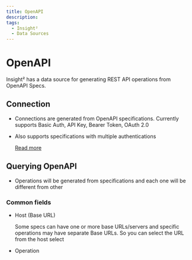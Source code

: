 ```yaml
---
title: OpenAPI
description: 
tags:
  - Insight²
  - Data Sources
---
```


# OpenAPI

Insight² has a data source for generating REST API operations from OpenAPI Specs.

## Connection
- Connections are generated from OpenAPI specifications. Currently supports Basic Auth, API Key, Bearer Token, OAuth 2.0

- Also supports specifications with multiple authentications
  
  [Read more](https://swagger.io/docs/specification/authentication/) 

## Querying OpenAPI
- Operations will be generated from specifications and each one will be different from other  

### Common fields
- Host (Base URL)
  
  Some specs can have one or more base URLs/servers and specific operations may have separate Base URLs. So you can select the URL from the host select

- Operation
